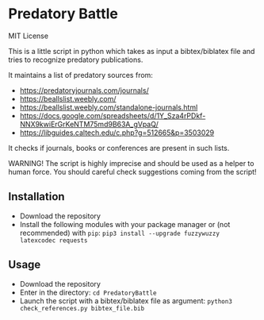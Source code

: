 # Predatory Battle
MIT License

This is a little script in python which takes as input a bibtex/biblatex file and tries to recognize predatory publications.

It maintains a list of predatory sources from:
* https://predatoryjournals.com/journals/
* https://beallslist.weebly.com/
* https://beallslist.weebly.com/standalone-journals.html
* https://docs.google.com/spreadsheets/d/1Y_Sza4rPDkf-NNX9kwiErGrKeNTM75md9B63A_gVpaQ/
* https://libguides.caltech.edu/c.php?g=512665&p=3503029

It checks if journals, books or conferences are present in such lists.

WARNING! The script is highly imprecise and should be used as a helper to human force. You should careful check suggestions coming from the script!

## Installation

* Download the repository
* Install the following modules with your package manager or (not recommended) with `pip`: 
    `pip3 install --upgrade fuzzywuzzy latexcodec requests`

## Usage

* Download the repository
* Enter in the directory: `cd PredatoryBattle`
* Launch the script with a bibtex/biblatex file as argument: `python3 check_references.py bibtex_file.bib`